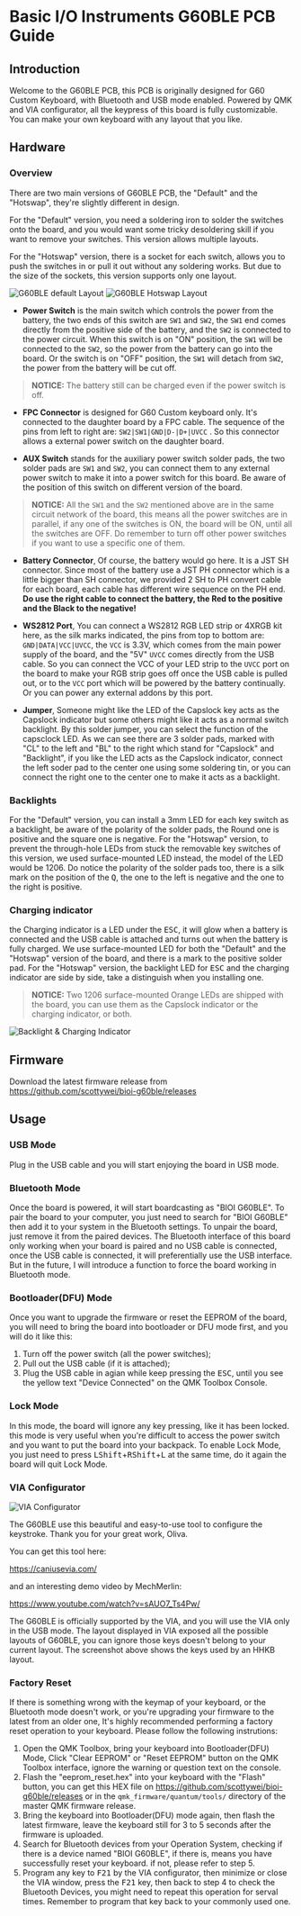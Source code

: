 # Basic I/O Instruments G60BLE PCB Guide

## Introduction
Welcome to the G60BLE PCB, this PCB is originally designed for G60 Custom Keyboard, with Bluetooth and USB mode enabled. Powered by QMK and VIA configurator, all the keypress of this board is fully customizable. You can make your own keyboard with any layout that you like.

## Hardware
### Overview
There are two main versions of G60BLE PCB, the "Default" and the "Hotswap", they're slightly different in design. 

For the "Default" version, you need a soldering iron to solder the switches onto the board, and you would want some tricky desoldering skill if you want to remove your switches. This version allows multiple layouts.

For the "Hotswap" version, there is a socket for each switch, allows you to push the switches in or pull it out without any soldering works. But due to the size of the sockets, this version supports only one layout.

![G60BLE default Layout](assets/images/1x/g60ble_default.png "G60BLE default")
![G60BLE Hotswap Layout](assets/images/1x/g60ble_hotswap.png "G60BLE Hotswap")

- **Power Switch** is the main switch which controls the power from the battery, the two ends of this switch are `SW1` and `SW2`, the `SW1` end comes directly from the positive side of the battery, and the `SW2` is connected to the power circuit. When this switch is on "ON" position, the `SW1` will be connected to the `SW2`, so the power from the battery can go into the board. Or the switch is on "OFF" position, the `SW1` will detach from `SW2`, the power from the battery will be cut off. 
>**NOTICE:** The battery still can be charged even if the power switch is off.

- **FPC Connector** is designed for G60 Custom keyboard only. It's connected to the daughter board by a FPC cable. The sequence of the pins from left to right are:  `SW2|SW1|GND|D-|D+|UVCC`
. So this connector allows a external power switch on the daughter board.

- **AUX Switch** stands for the auxiliary power switch solder pads, the two solder pads are `SW1` and `SW2`,  you can connect them to any external power switch to make it into a power switch for this board. Be aware of the position of this switch on different version of the board.
>**NOTICE:** All the `SW1` and the `SW2` mentioned above are in the same circuit network of the board, this means all the power switches are in parallel, if any one of the switches is ON, the board will be ON, until all the switches are OFF. Do remember to turn off other power switches if you want to use a specific one of them.

- **Battery Connector**, Of course, the battery would go here. It is a JST SH connector. Since most of the battery use a JST PH connector which is a little bigger than SH connector, we provided 2 SH to PH convert cable for each board, each cable has different wire sequence on the PH end. **Do use the right cable to connect the battery, the Red to the positive and the Black to the negative!**

- **WS2812 Port**, You can connect a WS2812 RGB LED strip or 4XRGB kit here, as the silk marks indicated, the pins from top to bottom are:  `GND|DATA|VCC|UVCC`, the `VCC` is 3.3V, which comes from the main power supply of the board, and the "5V" `UVCC` comes directly from the USB cable. So you can connect the VCC of your LED strip to the `UVCC` port on the board to make your RGB strip goes off once the USB cable is pulled out, or to the `VCC` port which will be powered by the battery continually. Or you can power any external addons by this port.

- **Jumper**, Someone might like the LED of the Capslock key acts as the Capslock indicator but some others might like it acts as a normal switch backlight. By this solder jumper, you can select the function of the capsclock LED. As we can see there are 3 solder pads, marked with "CL" to the left and "BL" to the right which stand for "Capslock" and "Backlight", if you like the LED acts as the Capslock indicator, connect the left soder pad to the center one using some soldering tin, or you can connect the right one to the center one to make it acts as a backlight.

### Backlights
For the "Default" version, you can install a 3mm LED for each key switch as a backlight, be aware of the polarity of the solder pads, the Round one is positive and the square one is negative.
For the "Hotswap" version, to prevent the through-hole LEDs from stuck the removable key switches of this version, we used surface-mounted LED instead, the model of the LED would be 1206. Do notice the polarity of the solder pads too, there is a silk mark on the position of the <kbd>Q</kbd>, the one to the left is negative and the one to the right is positive.

### Charging indicator
the Charging indicator is a LED under the <kbd>ESC</kbd>, it will glow when a battery is connected and the USB cable is attached and turns out when the battery is fully charged. We use surface-mounted LED for both the "Default" and the "Hotswap" version of the board, and there is a mark to the positive solder pad. For the "Hotswap" version, the backlight LED for <kbd>ESC</kbd> and the charging indicator are side by side, take a distinguish when you installing one.
>**NOTICE:** Two 1206 surface-mounted Orange LEDs are shipped with the board, you can use them as the Capslock indicator or the charging indicator, or both.

![Backlight & Charging Indicator](assets/images/1x/Backlight_N_Charging_Indicator.png "Backlight & Charging Indicator")

## Firmware
Download the latest firmware release from <https://github.com/scottywei/bioi-g60ble/releases>

## Usage
### USB Mode
Plug in the USB cable and you will start enjoying the board in USB mode.

### Bluetooth Mode
Once the board is powered, it will start boardcasting as "BIOI G60BLE". To pair the board to your computer, you just need to search for "BIOI G60BLE" then add it to your system in the Bluetooth settings. To unpair the board, just remove it from the paired devices.
The Bluetooth interface of this board only working when your board is paired and no USB cable is connected, once the USB cable is connected, it will preferentially use the USB interface. But in the future, I will introduce a function to force the board working in Bluetooth mode.

### Bootloader(DFU) Mode
Once you want to upgrade the firmware or reset the EEPROM of the board, you will need to bring the board into bootloader or DFU mode first, and you will do it like this:
1. Turn off the power switch (all the power switches);
2. Pull out the USB cable (if it is attached);
3. Plug the USB cable in agian while keep pressing the <kbd>ESC</kbd>, until you see the yellow text "Device Connected" on the QMK Toolbox Console.

### Lock Mode
In this mode, the board will ignore any key pressing, like it has been locked. this mode is very useful when you're difficult to access the power switch and you want to put the board into your backpack. To enable Lock Mode, you just need to press <kbd>LShift</kbd>+<kbd>RShift</kbd>+<kbd>L</kbd> at the same time, do it again the board will quit Lock Mode.

### VIA Configurator

![VIA Configurator](assets/images/via_configurator_1.2.7.png "VIA Configurator")

The G60BLE use this beautiful and easy-to-use tool to configure the keystroke. Thank you for your great work, Oliva.

You can get this tool here:

<https://caniusevia.com/>

and an interesting demo video by MechMerlin:

<https://www.youtube.com/watch?v=sAUO7_Ts4Pw/>

The G60BLE is officially supported by the VIA, and you will use the VIA only in the USB mode. The layout displayed in VIA exposed all the possible layouts of G60BLE, you can ignore those keys doesn't belong to your current layout. The screenshot above shows the keys used by an HHKB layout.

### Factory Reset
If there is something wrong with the keymap of your keyboard, or the Bluetooth mode doesn't work, or you're upgrading your firmware to the latest from an older one, It's highly recommended performing a factory reset operation to your keyboard. Please follow the following instrutions:
1. Open the QMK Toolbox, bring your keyboard into Bootloader(DFU) Mode, Click "Clear EEPROM" or "Reset EEPROM" button on the QMK Toolbox interface, ignore the warning or question text on the console.
2. Flash the "eeprom_reset.hex" into your keyboard with the "Flash" button, you can get this HEX file on <https://github.com/scottywei/bioi-g60ble/releases> or in the `qmk_firmware/quantum/tools/` directory of the master QMK firmware release.
3. Bring the keyboard into Bootloader(DFU) mode again, then flash the latest firmware, leave the keyboard still for 3 to 5 seconds after the firmware is uploaded.
4. Search for Bluetooth devices from your Operation System, checking if there is a device named "BIOI G60BLE", if there is, means you have successfully reset your keyboard. if not, please refer to step 5.
5. Program any key to <kbd>F21</kbd> by the VIA configurator, then minimize or close the VIA window, press the <kbd>F21</kbd> key, then back to step 4 to check the Bluetooth Devices, you might need to repeat this operation for serval times. Remember to program that key back to your commonly used one.